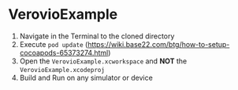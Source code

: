 # VerovioExample


1. Navigate in the Terminal to the cloned directory
2. Execute `pod update` (https://wiki.base22.com/btg/how-to-setup-cocoapods-65373274.html)
3. Open the `VerovioExample.xcworkspace` and **NOT** the `VerovioExample.xcodeproj`
4. Build and Run on any simulator or device
